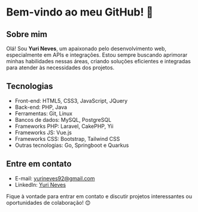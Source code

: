 # Bem-vindo ao meu GitHub! 👋

## Sobre mim
Olá! Sou **Yuri Neves**, um apaixonado pelo desenvolvimento web, especialmente em APIs e integrações. Estou sempre buscando aprimorar minhas habilidades nessas áreas, criando soluções eficientes e integradas para atender às necessidades dos projetos.

## Tecnologias
- Front-end: HTML5, CSS3, JavaScript, JQuery
- Back-end: PHP, Java
- Ferramentas: Git, Linux
- Bancos de dados: MySQL, PostgreSQL
- Frameworks PHP: Laravel, CakePHP, Yii
- Frameworks JS: Vue.js
- Frameworks CSS: Bootstrap, Tailwind CSS
- Outras tecnologias: Go, Springboot e Quarkus

## Entre em contato
- E-mail: [yurineves92@gmail.com](mailto:yurineves92@gmail.com)
- LinkedIn: [Yuri Neves](https://www.linkedin.com/in/yuri-neves-555b44aa/)

Fique à vontade para entrar em contato e discutir projetos interessantes ou oportunidades de colaboração! 😊
